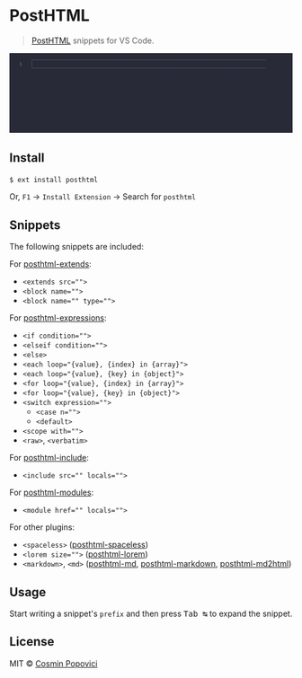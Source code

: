 # PostHTML

> [PostHTML](https://posthtml.org/) snippets for VS Code.

![Snippets preview animation](https://github.com/cossssmin/vscode-posthtml/raw/master/media/screenshot.gif)


## Install

```sh
$ ext install posthtml
```

Or, `F1` → `Install Extension` → Search for `posthtml`


## Snippets

The following snippets are included:

For [posthtml-extends](https://github.com/posthtml/posthtml-extend):

- `<extends src="">`
- `<block name="">`
- `<block name="" type="">`

For [posthtml-expressions](https://github.com/posthtml/posthtml-expressions):

- `<if condition="">`
- `<elseif condition="">`
- `<else>`
- `<each loop="{value}, {index} in {array}">`
- `<each loop="{value}, {key} in {object}">`
- `<for loop="{value}, {index} in {array}">`
- `<for loop="{value}, {key} in {object}">`
- `<switch expression="">`
  - `<case n="">`
  - `<default>`
- `<scope with="">`
- `<raw>`, `<verbatim>`

For [posthtml-include](https://github.com/posthtml/posthtml-include):

- `<include src="" locals="">`

For [posthtml-modules](https://github.com/posthtml/posthtml-modules):

- `<module href="" locals="">`

For other plugins:

- `<spaceless>` ([posthtml-spaceless](https://github.com/posthtml/posthtml-spaceless))
- `<lorem size="">` ([posthtml-lorem](https://github.com/jonathantneal/posthtml-lorem))
- `<markdown>`, `<md>` ([posthtml-md](https://github.com/jonathantneal/posthtml-md), [posthtml-markdown](https://github.com/OzymandiasTheGreat/posthtml-markdown), [posthtml-md2html](https://github.com/posthtml/posthtml-md2html))

## Usage

Start writing a snippet's `prefix` and then press <kbd>Tab ↹</kbd> to expand the snippet.

## License

MIT © [Cosmin Popovici](https://github.com/cossssmin)
